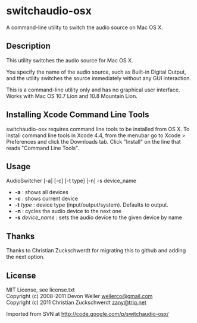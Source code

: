 switchaudio-osx
===============

A command-line utility to switch the audio source on Mac OS X.

Description
-----------

This utility switches the audio source for Mac OS X.

You specify the name of the audio source, such as Built-in Digital Output, and the utility switches the source immediately without any GUI interaction.

This is a command-line utility only and has no graphical user interface.  Works with Mac OS 10.7 Lion and 10.8 Mountain Lion.

Installing Xcode Command Line Tools
-----------------------------------
switchaudio-osx requires command line tools to be installed from OS X. To install command line tools in Xcode 4.4, from the menubar go to Xcode > Preferences and click the Downloads tab. Click "Install" on the line that reads "Command Line Tools". 

Usage
-----

AudioSwitcher [-a] [-c] [-t type] [-n] -s device_name  

 - **-a**               : shows all devices
 - **-c**               : shows current device
 - **-t** _type_        : device type (input/output/system).  Defaults to output.
 - **-n**               : cycles the audio device to the next one
 - **-s** _device_name_ : sets the audio device to the given device by name


Thanks
-------

Thanks to Christian Zuckschwerdt for migrating this to github and adding the next option.

License
-------

MIT License, see license.txt  
Copyright (c) 2008-2011 Devon Weller <wellerco@gmail.com>  
Copyright (c) 2011 Christian Zuckschwerdt <zany@triq.net>

Imported from SVN at http://code.google.com/p/switchaudio-osx/
